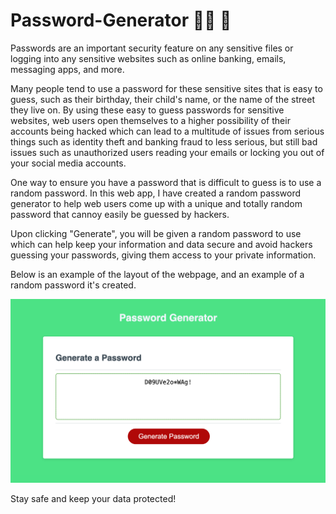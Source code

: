 # Password-Generator 👩‍💻 🔑

Passwords are an important security feature on any sensitive files or logging into any sensitive websites such as online banking, emails, messaging apps, and more. 

Many people tend to use a password for these sensitive sites that is easy to guess, such as their birthday, their child's name, or the name of the street they live on. By using these easy to guess passwords for sensitive websites, web users open themselves to a higher possibility of their accounts being hacked which can lead to a multitude of issues from serious things such as identity theft and banking fraud to less serious, but still bad issues such as unauthorized users reading your emails or locking you out of your social media accounts. 

One way to ensure you have a password that is difficult to guess is to use a random password. In this web app, I have created a random password generator to help web users come up with a unique and totally random password that cannoy easily be guessed by hackers. 

Upon clicking "Generate", you will be given a random password to use which can help keep your information and data secure and avoid hackers guessing your passwords, giving them access to your private information. 

Below is an example of the layout of the webpage, and an example of a random password it's created. 

![An image of the website](./Images/Generator-Screenshot.png)

Stay safe and keep your data protected!